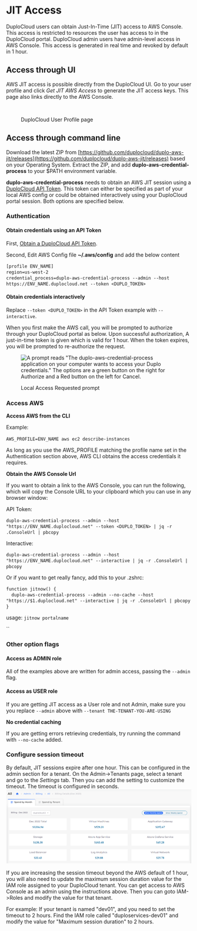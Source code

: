 # JIT Access

DuploCloud users can obtain Just-In-Time (JIT) access to AWS Console. This access is restricted to resources the user has access to in the DuploCloud portal. DuploCloud admin users have admin-level access in AWS Console. This access is generated in real time and revoked by default in 1 hour.

## Access through UI

AWS JIT access is possible directly from the DuploCloud UI. Go to your user profile and click _Get JIT AWS Access_ to generate the JIT access keys.  This page also links directly to the AWS Console.

<figure><img src="../../.gitbook/assets/Screen Shot 2022-08-22 at 11.05.10 PM.png" alt=""><figcaption><p>DuploCloud User Profile page</p></figcaption></figure>

## Access through command line

Download the latest ZIP from [https://github.com/duplocloud/duplo-aws-jit/releases](https://github.com/duplocloud/duplo-aws-jit/releases) based on your Operating System. Extract the ZIP, and add **duplo-aws-credential-process** to your $PATH environment variable.

**duplo-aws-credential-process** needs to obtain an AWS JIT session using a [DuploCloud API Token](https://docs.duplocloud.com/docs/administrator-tools/access-control/api-tokens). This token can either be specified as part of your local AWS config or could be obtained interactively using your DuploCloud portal session. Both options are specified below.

### Authentication

#### Obtain credentials using an API Token

First, [Obtain a DuploCloud API Token](https://docs.duplocloud.com/docs/administrator-tools/access-control/api-tokens).&#x20;

Second, Edit AWS Config file **\~/.aws/config** and add the below content

```
[profile ENV_NAME]
region=us-west-2
credential_process=duplo-aws-credential-process --admin --host https://ENV_NAME.duplocloud.net --token <DUPLO_TOKEN>
```

#### Obtain credentials interactively

Replace `--token <DUPLO_TOKEN>` in the API Token example with `--interactive`.

When you first make the AWS call, you will be prompted to authorize through your DuploCloud portal as below. Upon successful authorization, A just-in-time token is given which is valid for 1 hour. When the token expires, you will be prompted to re-authorize the request.

<figure><img src="../../.gitbook/assets/image (18) (1).png" alt="A prompt reads &#x22;The duplo-aws-credential-process application on your computer wants to access your Duplo credentials.&#x22; The options are a green button on the right for Authorize and a Red button on the left for Cancel."><figcaption><p>Local Access Requested prompt</p></figcaption></figure>

### Access AWS

**Access AWS from the CLI**

Example:

`AWS_PROFILE=ENV_NAME aws ec2 describe-instances`

As long as you use the AWS\_PROFILE matching the profile name set in the Authentication section above, AWS CLI obtains the access credentials it requires.

**Obtain the AWS Console Url**

If you want to obtain a link to the AWS Console, you can run the following, which will copy the Console URL to your clipboard which you can use in any browser window:

API Token:

```
duplo-aws-credential-process --admin --host "https://ENV_NAME.duplocloud.net" --token <DUPLO_TOKEN> | jq -r .ConsoleUrl | pbcopy
```

Interactive:

```
duplo-aws-credential-process --admin --host "https://ENV_NAME.duplocloud.net" --interactive | jq -r .ConsoleUrl | pbcopy
```

Or if you want to get really fancy, add this to your .zshrc:

```
function jitnow() {
  duplo-aws-credential-process --admin --no-cache --host "https://$1.duplocloud.net" --interactive | jq -r .ConsoleUrl | pbcopy
}
```

usage: `jitnow portalname`

``

### Other option flags

#### **Access as ADMIN role**

All of the examples above are written for admin access, passing the `--admin` flag.

#### **Access as USER role**

If you are getting JIT access as a User role and not Admin, make sure you you replace `--admin` above with `--tenant THE-TENANT-YOU-ARE-USING`

**No credential caching**

If you are getting errors retrieving credentials, try running the command with `--no-cache` added.\
_<mark style="color:blue;"></mark>_

### Configure session timeout

By default, JIT sessions expire after one hour. This can be configured in the admin section for a tenant. On the Admin->Tenants page, select a tenant and go to the _Settings_ tab. Then you can add the setting to customize the timeout. The timeout is configured in seconds.\
![](<../../.gitbook/assets/image (2) (1) (3).png>)

If you are increasing the session timeout beyond the AWS default of 1 hour, you will also need to update the maximum session duration value for the IAM role assigned to your DuploCloud tenant. You can get access to AWS Console as an admin using the instructions above. Then you can goto IAM->Roles and modify the value for that tenant.&#x20;

For example: If your tenant is named "dev01", and you need to set the timeout to 2 hours. Find the IAM role called "duploservices-dev01" and modify the value for "Maximum session duration" to 2 hours.

